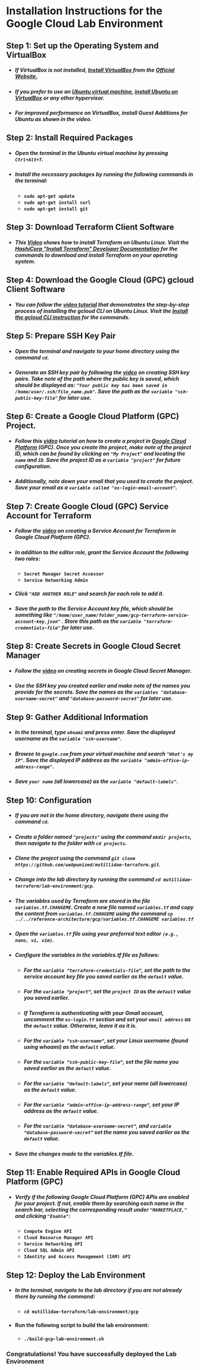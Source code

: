 # Installation Instructions for the Google Cloud Lab Environment

## Step 1: Set up the Operating System and VirtualBox  
+ ##### If VirtualBox is not installed, [**Install VirtualBox**](https://www.youtube.com/watch?v=61GhP8DsQMw) from the  [**Official Website.**](https://www.virtualbox.org/wiki/Downloads)  
+ ##### If you prefer to use an [**Ubuntu virtual machine**](https://ubuntu.com/download/desktop), [**install Ubuntu on VirtualBox**](https://www.youtube.com/watch?v=Cazzls2sZVk) or any other hypervisor.  
+ ##### For improved performance on VirtualBox, install Guest Additions for Ubuntu as shown in the video. 

## Step 2: Install Required Packages  

+ ##### Open the terminal in the Ubuntu virtual machine by pressing **`Ctrl+Alt+T`**.  
+ ##### Install the necessary packages by running the following commands in the terminal:  
  -   **`sudo apt-get update`**  
  -   **`sudo apt-get install curl`**  
  -   **`sudo apt-get install git`**  
  
## Step 3: Download Terraform Client Software  
 
+ ##### This [**Video**](https://www.youtube.com/watch?v=LM3RLgNu7tU) shows how to install Terraform on Ubuntu Linux. Visit the [**HashiCorp "Install Terraform" Developer Documentation**](https://developer.hashicorp.com/terraform/tutorials/aws-get-started/install-cli) for the commands to download and install Terraform on your operating system.

## Step 4: Download the Google Cloud (GPC) gcloud Client Software  

+ ##### You can follow the [**video tutorial**](https://www.youtube.com/watch?v=04GONi_U6zU) that demonstrates the step-by-step process of installing the gcloud CLI on Ubuntu Linux. Visit the [**Install the gcloud CLI instruction**](https://cloud.google.com/sdk/docs/install#deb) for the commands.

## Step 5: Prepare SSH Key Pair  

+ ##### Open the terminal and navigate to your home directory using the command **`cd`**.
+ ##### Generate an SSH key pair by following the [**video**](https://www.youtube.com/watch?v=eUwOlc9HfZs) on creating SSH key pairs. Take note of the path where the public key is saved, which should be displayed as: **`"Your public key has been saved in /home/user/.ssh/file_name.pub"`**. Save the path as the **`variable "ssh-public-key-file"`** for later use.

## Step 6: Create a Google Cloud Platform (GPC) Project.  
+ #####	Follow this [video](https://www.youtube.com/watch?v=qUgfKkeJ29Y) tutorial on how to create a project in [Google Cloud Platform](https://console.cloud.google.com/) (GPC). Once you create the project, make note of the project ID, which can be found by clicking on **`"My Project"`** and locating the **`name`** and **`ID`**. Save the project ID as a **`variable "project"`** for future configuration.
+ #####	Additionally, note down your email that you used to create the project. Save your email as a **`variable called "os-login-email-account"`**.

## Step 7: Create Google Cloud (GPC) Service Account for Terraform  
+ ##### Follow the [video](https://www.youtube.com/watch?v=hMcVrKgX30w) on creating a Service Account for Terraform in Google Cloud Platform (GPC).  
+ ##### In addition to the editor role, grant the Service Account the following two roles:  
    - **`Secret Manager Secret Accessor`**  
    - **`Service Networking Admin`** 
+ ##### Click **`"ADD ANOTHER ROLE"`** and search for each role to add it.  
+ ##### Save the path to the Service Account key file, which should be something like **`"/home/user_name/folder_name/gcp-terraform-service-account-key.json"`** . Store this path as the **`variable "terraform-credentials-file"`** for later use.  

## Step 8: Create Secrets in Google Cloud Secret Manager  
+ ##### Follow the [video](https://www.youtube.com/watch?v=yilzpyyAtX0) on creating secrets in Google Cloud Secret Manager.  
+ ##### Use the SSH key you created earlier and make note of the names you provide for the secrets. Save the names as the **`variables "database-username-secret"`** and **`"database-password-secret"`** for later use.  

## Step 9: Gather Additional Information
+ ##### In the terminal, type **`whoami`** and press enter. Save the displayed username as the **`variable "ssh-username"`**.
+ #####	Browse to **`google.com`** from your virtual machine and search **`"What's my IP"`**. Save the displayed IP address as the **`variable "admin-office-ip-address-range"`**.
+ #####	Save **`your name`** (all lowercase) as the **`variable "default-labels"`**.

## Step 10: Configuration

+ #####	If you are not in the home directory, navigate there using the command **`cd`**.
+ #####	Create a folder named **`"projects"`** using the command **`mkdir projects`**, then navigate to the folder with **`cd projects`**.
+ #####	Clone the project using the command **`git clone https://github.com/webpwnized/mutillidae-terraform.git`**.
+ #####	Change into the lab directory by running the command **`cd mutillidae-terraform/lab-environment/gcp`**.
+ #####	The variables used by Terraform are stored in the file **`variables.tf.CHANGEME`**. Create a new file named **`variables.tf`** and copy the content from **`variables.tf.CHANGEME`** using the command **`cp ../../reference-architecture/gcp/variables.tf.CHANGEME variables.tf`**
+ #####	Open the **`variables.tf`** file using your preferred text editor **`(e.g., nano, vi, vim)`**.
+ #####	Configure the variables in the variables.tf file as follows:
    -	##### For the **`variable “terraform-credentials-file”`**, set the path to the service account key file you saved earlier as the **`default`** value.
    -	##### For the **`variable “project”`**, set the **`project ID`** as the **`default`** value you saved earlier.
    -	##### If Terraform is authenticating with your Gmail account, uncomment the **`os-login.tf`** section and set your **`email address`** as the **`default`** value. Otherwise, leave it as it is.
    -	##### For the **`variable “ssh-username”`**, set your Linux username (found using whoami) as the **`default`** value.
    -	##### For the **`variable “ssh-public-key-file”`**, set the file name you saved earlier as the **`default`** value.
    -	##### For the **`variable “default-labels”`**, set your name (all lowercase) as the **`default`** value.
    -	##### For the **`variable “admin-office-ip-address-range”`**, set your IP address as the **`default`** value.
    -	##### For the **`variable “database-username-secret”`**, and **`variable “database-password-secret”`** set the name you saved eariler as the **`default`** value.
+ #####	Save the changes made to the variables.tf file.

## Step 11: Enable Required APIs in Google Cloud Platform (GPC)  

+ ##### Verify if the following Google Cloud Platform (GPC) APIs are enabled for your project. If not, enable them by searching each name in the search bar, selecting the corresponding result under **`"MARKETPLACE,"`** and clicking **`"Enable"`**:
    -	**`Compute Engine API`**
    -	**`Cloud Resource Manager API`**
    -	**`Service Networking API`**
    -	**`Cloud SQL Admin API`**
    -	**`Identity and Access Management (IAM) API`**

## Step 12: Deploy the Lab Environment

+ #####	In the terminal, navigate to the lab directory if you are not already there by running the command:
    -	**`cd mutillidae-terraform/lab-environment/gcp`**
+ ####	Run the following script to build the lab environment:
    -	**`./build-gcp-lab-environment.sh`**

### Congratulations! You have successfully deployed the Lab Environment
